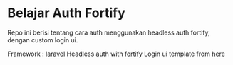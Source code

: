 # Belajar Auth Fortify

Repo ini berisi tentang cara auth menggunakan headless auth fortify, dengan custom login ui.
<br/>

Framework : [laravel](https://laravel.com/)
Headless auth with [fortify](https://laravel.com/docs/8.x/fortify)
Login ui template from [here](https://www.bootstrapdash.com/product/free-bootstrap-login)
